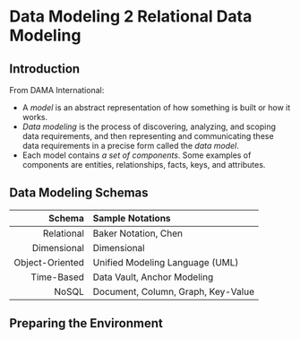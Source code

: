 # Data Modeling 2 Relational Data Modeling

## Introduction
From DAMA International:
- A *model* is an abstract representation of how something is built or how it works.
- *Data modeling* is the process of discovering, analyzing, and scoping data requirements, and then representing and communicating these data requirements in a precise form called the *data model*.
- Each model contains *a set of components*. Some examples of components are entities, relationships, facts, keys, and attributes.
 
## Data Modeling Schemas
|**Schema**|**Sample Notations**|
|---:|:---|
|Relational|Baker Notation, Chen|
|Dimensional|Dimensional|
|Object-Oriented|Unified Modeling Language (UML)|
|Time-Based|Data Vault, Anchor Modeling|
|NoSQL|Document, Column, Graph, Key-Value|

## Preparing the Environment
### 
